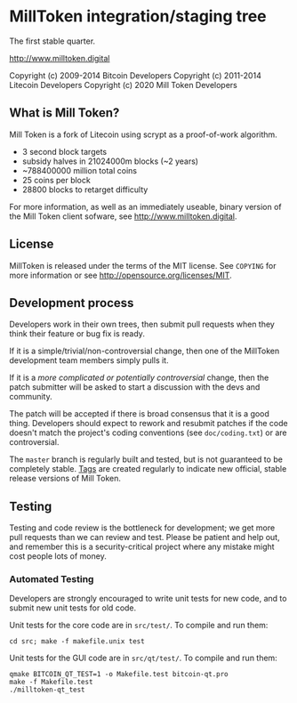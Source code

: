 MillToken integration/staging tree
================================

The first stable quarter.

http://www.milltoken.digital

Copyright (c) 2009-2014 Bitcoin Developers
Copyright (c) 2011-2014 Litecoin Developers
Copyright (c) 2020 Mill Token Developers

What is Mill Token?
----------------

Mill Token is a fork of Litecoin using scrypt as a proof-of-work algorithm.
 - 3 second block targets
 - subsidy halves in 21024000m blocks (~2 years)
 - ~788400000 million total coins
 - 25 coins per block
 - 28800 blocks to retarget difficulty

For more information, as well as an immediately useable, binary version of
the Mill Token client sofware, see http://www.milltoken.digital.

License
-------

MillToken is released under the terms of the MIT license. See `COPYING` for more
information or see http://opensource.org/licenses/MIT.

Development process
-------------------

Developers work in their own trees, then submit pull requests when they think
their feature or bug fix is ready.

If it is a simple/trivial/non-controversial change, then one of the MillToken
development team members simply pulls it.

If it is a *more complicated or potentially controversial* change, then the patch
submitter will be asked to start a discussion with the devs and community.

The patch will be accepted if there is broad consensus that it is a good thing.
Developers should expect to rework and resubmit patches if the code doesn't
match the project's coding conventions (see `doc/coding.txt`) or are
controversial.

The `master` branch is regularly built and tested, but is not guaranteed to be
completely stable. [Tags](https://github.com/gittyup69/milltoken/tags) are created
regularly to indicate new official, stable release versions of Mill Token.

Testing
-------

Testing and code review is the bottleneck for development; we get more pull
requests than we can review and test. Please be patient and help out, and
remember this is a security-critical project where any mistake might cost people
lots of money.

### Automated Testing

Developers are strongly encouraged to write unit tests for new code, and to
submit new unit tests for old code.

Unit tests for the core code are in `src/test/`. To compile and run them:

    cd src; make -f makefile.unix test

Unit tests for the GUI code are in `src/qt/test/`. To compile and run them:

    qmake BITCOIN_QT_TEST=1 -o Makefile.test bitcoin-qt.pro
    make -f Makefile.test
    ./milltoken-qt_test

